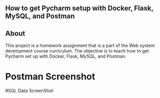 ## How to get Pycharm setup with Docker, Flask, MySQL, and Postman

## About 
This project is a homework assignment that is a part of the Web system development course curriculum. The objective is to teach how to get Pycharm set up with Docker, Flask, MySQL, and Postman. 

# Postman Screenshot 

#SQL Data ScreenShot